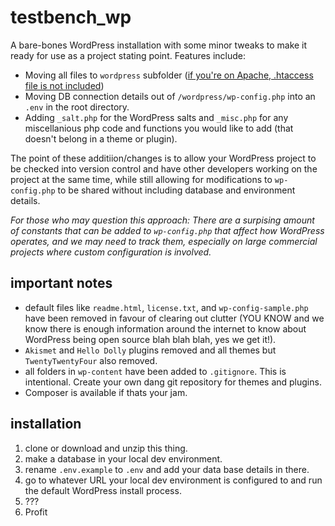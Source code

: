 # testbench_wp

A bare-bones WordPress installation with some minor tweaks to make it ready for use as a project stating point. Features include:

- Moving all files to `wordpress` subfolder ([if you're on Apache, .htaccess file is not included](https://gist.github.com/plackyfantacky/289528f2cbeddaf5e564cccc979027b2))
- Moving DB connection details out of `/wordpress/wp-config.php` into an `.env` in the root directory.
- Adding `_salt.php` for the WordPress salts and `_misc.php` for any miscellanious php code and functions you would like to add (that doesn't belong in a theme or plugin).

The point of these additiion/changes is to allow your WordPress project to be checked into version control and have other developers working on the project at the same time, while still allowing for modifications to `wp-config.php` to be shared without including database and environment details. 

_For those who may question this approach: There are a surpising amount of constants that can be added to `wp-config.php` that affect how WordPress operates, and we may need to track them, especially on large commercial projects where custom configuration is involved._

## important notes

- default files like `readme.html`, `license.txt`, and `wp-config-sample.php` have been removed in favour of clearing out clutter (YOU KNOW and we know there is enough information around the internet to know about WordPress being open source blah blah blah, yes we get it!).
- `Akismet` and `Hello Dolly` plugins removed and all themes but `TwentyTwentyFour` also removed.
- all folders in `wp-content` have been added to `.gitignore`. This is intentional. Create your own dang git repository for themes and plugins.
- Composer is available if thats your jam.

## installation

1. clone or download and unzip this thing.
2. make a database in your local dev environment.
3. rename `.env.example` to `.env` and add your data base details in there.
4. go to whatever URL your local dev environment is configured to and run the default WordPress install process.
5. ???
6. Profit
